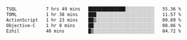 <!--START_SECTION:waka-->

```txt
TSQL           7 hrs 49 mins   ██████████████░░░░░░░░░░░   55.36 %
TOML           1 hr 38 mins    ███░░░░░░░░░░░░░░░░░░░░░░   11.57 %
ActionScript   1 hr 23 mins    ██▒░░░░░░░░░░░░░░░░░░░░░░   09.89 %
Objective-C    1 hr 8 mins     ██░░░░░░░░░░░░░░░░░░░░░░░   08.06 %
Ezhil          40 mins         █▒░░░░░░░░░░░░░░░░░░░░░░░   04.72 %
```

<!--END_SECTION:waka-->